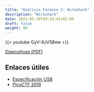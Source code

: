 ```yaml
---
title: "Análisis Forense 2: Wireshark"
description: "Wireshark"
date: 2021-05-10T09:19:42+01:00
draft: false
weight: 90
---
```


{{< youtube GyV-9JV5Bew  >}}

[Diapositivas (PDF)](forense-2.pdf)

## Enlaces útiles

* [Especificación USB](https://www.usb.org/sites/default/files/hut1_21.pdf)
* [PicoCTF 2019](https://2019shell1.picoctf.com/static/ae9ca8cff43ed638ed5d137f9ece7455/capture.pcap)